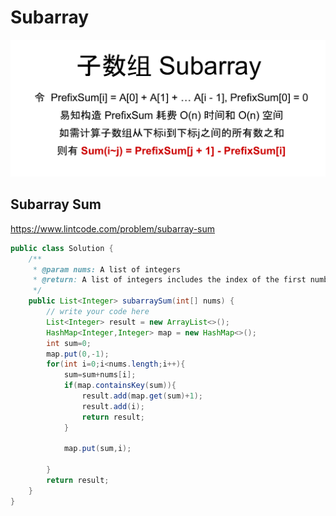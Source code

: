 # Subarray

![](../.gitbook/assets/image%20%284%29.png)

## Subarray Sum

https://www.lintcode.com/problem/subarray-sum

```java
public class Solution {
    /**
     * @param nums: A list of integers
     * @return: A list of integers includes the index of the first number and the index of the last number
     */
    public List<Integer> subarraySum(int[] nums) {
        // write your code here
        List<Integer> result = new ArrayList<>();
        HashMap<Integer,Integer> map = new HashMap<>();
        int sum=0;
        map.put(0,-1);
        for(int i=0;i<nums.length;i++){
            sum=sum+nums[i];
            if(map.containsKey(sum)){
                result.add(map.get(sum)+1);
                result.add(i);
                return result;
            }
            
            map.put(sum,i);
            
        }
        return result;
    }
}
```

